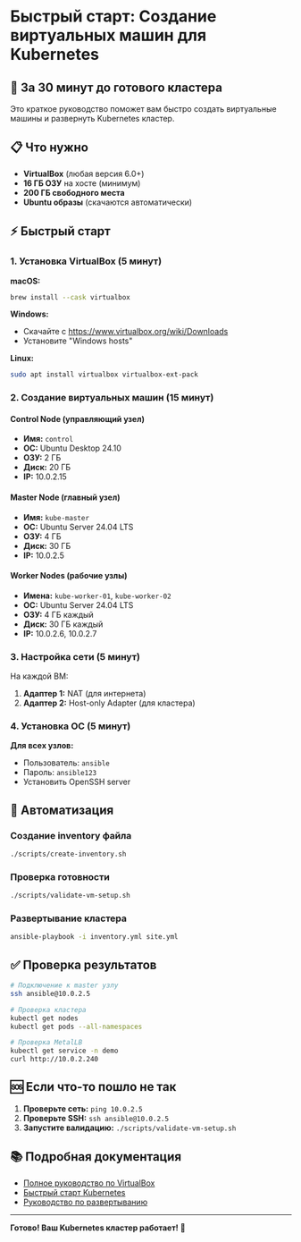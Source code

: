 # Быстрый старт: Создание виртуальных машин для Kubernetes

## 🚀 За 30 минут до готового кластера

Это краткое руководство поможет вам быстро создать виртуальные машины и развернуть Kubernetes кластер.

## 📋 Что нужно

- **VirtualBox** (любая версия 6.0+)
- **16 ГБ ОЗУ** на хосте (минимум)
- **200 ГБ свободного места**
- **Ubuntu образы** (скачаются автоматически)

## ⚡ Быстрый старт

### 1. Установка VirtualBox (5 минут)

**macOS:**
```bash
brew install --cask virtualbox
```

**Windows:**
- Скачайте с https://www.virtualbox.org/wiki/Downloads
- Установите "Windows hosts"

**Linux:**
```bash
sudo apt install virtualbox virtualbox-ext-pack
```

### 2. Создание виртуальных машин (15 минут)

#### Control Node (управляющий узел)
- **Имя:** `control`
- **ОС:** Ubuntu Desktop 24.10
- **ОЗУ:** 2 ГБ
- **Диск:** 20 ГБ
- **IP:** 10.0.2.15

#### Master Node (главный узел)
- **Имя:** `kube-master`
- **ОС:** Ubuntu Server 24.04 LTS
- **ОЗУ:** 4 ГБ
- **Диск:** 30 ГБ
- **IP:** 10.0.2.5

#### Worker Nodes (рабочие узлы)
- **Имена:** `kube-worker-01`, `kube-worker-02`
- **ОС:** Ubuntu Server 24.04 LTS
- **ОЗУ:** 4 ГБ каждый
- **Диск:** 30 ГБ каждый
- **IP:** 10.0.2.6, 10.0.2.7

### 3. Настройка сети (5 минут)

На каждой ВМ:
1. **Адаптер 1:** NAT (для интернета)
2. **Адаптер 2:** Host-only Adapter (для кластера)

### 4. Установка ОС (5 минут)

**Для всех узлов:**
- Пользователь: `ansible`
- Пароль: `ansible123`
- Установить OpenSSH server

## 🔧 Автоматизация

### Создание inventory файла
```bash
./scripts/create-inventory.sh
```

### Проверка готовности
```bash
./scripts/validate-vm-setup.sh
```

### Развертывание кластера
```bash
ansible-playbook -i inventory.yml site.yml
```

## ✅ Проверка результатов

```bash
# Подключение к master узлу
ssh ansible@10.0.2.5

# Проверка кластера
kubectl get nodes
kubectl get pods --all-namespaces

# Проверка MetalLB
kubectl get service -n demo
curl http://10.0.2.240
```

## 🆘 Если что-то пошло не так

1. **Проверьте сеть:** `ping 10.0.2.5`
2. **Проверьте SSH:** `ssh ansible@10.0.2.5`
3. **Запустите валидацию:** `./scripts/validate-vm-setup.sh`

## 📚 Подробная документация

- [Полное руководство по VirtualBox](../deployment/VIRTUALBOX_SETUP_GUIDE.md)
- [Быстрый старт Kubernetes](QUICK_START.md)
- [Руководство по развертыванию](../deployment/DEPLOYMENT_GUIDE.md)

---

**Готово! Ваш Kubernetes кластер работает! 🎉**
